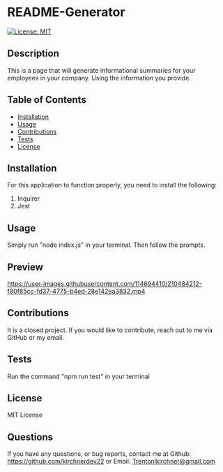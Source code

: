 # README-Generator
[![License: MIT](https://img.shields.io/badge/License-MIT-yellow.svg)](https://opensource.org/licenses/MIT)
## Description
This is a page that will generate informational summaries for your employees in your company. Using the information you provide.
## Table of Contents
- [Installation](#installation)
- [Usage](#usage)
- [Contributions](#contributions)
- [Tests](#tests)
- [License](#license)
## Installation
For this application to function properly, you need to install the following:
1. Inquirer
2. Jest
## Usage
Simply run "node index.js" in your terminal. Then follow the prompts.
## Preview



https://user-images.githubusercontent.com/114694410/210484212-f80f85cc-fd37-4775-b4ed-28e142ea3832.mp4

## Contributions
It is a closed project. If you would like to contribute, reach out to me via GitHub or my email.
## Tests
Run the command "npm run test" in your terminal
## License
MIT License
## Questions
If you have any questions, or bug reports, contact me at Github: https://github.com/kirchnerdev22 or Email: Trentonlkirchner@gmail.com

